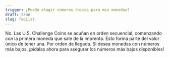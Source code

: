 ```yaml
---
trigger: ¿Puedo elegir números únicos para mis monedas?
draft: true
slug: faqList
---
```

No. Las U.S. Challenge Coins se acuñan en orden secuencial, comenzando con la primera moneda que sale de la imprenta. Esto forma parte del valor único de tener una. Por orden de llegada. Si desea monedas con números más bajos, ¡pídalas ahora para asegurar los números más bajos disponibles!